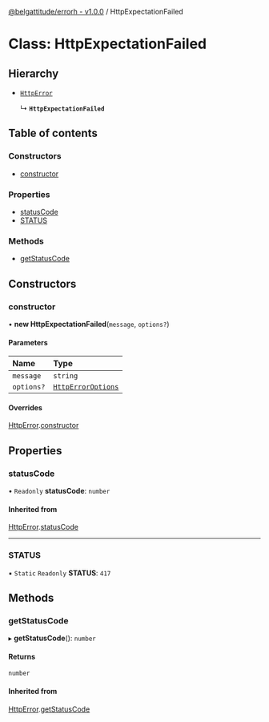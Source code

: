 [@belgattitude/errorh - v1.0.0](../README.md) / HttpExpectationFailed

# Class: HttpExpectationFailed

## Hierarchy

- [`HttpError`](HttpError.md)

  ↳ **`HttpExpectationFailed`**

## Table of contents

### Constructors

- [constructor](HttpExpectationFailed.md#constructor)

### Properties

- [statusCode](HttpExpectationFailed.md#statuscode)
- [STATUS](HttpExpectationFailed.md#status)

### Methods

- [getStatusCode](HttpExpectationFailed.md#getstatuscode)

## Constructors

### constructor

• **new HttpExpectationFailed**(`message`, `options?`)

#### Parameters

| Name       | Type                                                |
| :--------- | :-------------------------------------------------- |
| `message`  | `string`                                            |
| `options?` | [`HttpErrorOptions`](../README.md#httperroroptions) |

#### Overrides

[HttpError](HttpError.md).[constructor](HttpError.md#constructor)

## Properties

### statusCode

• `Readonly` **statusCode**: `number`

#### Inherited from

[HttpError](HttpError.md).[statusCode](HttpError.md#statuscode)

---

### STATUS

▪ `Static` `Readonly` **STATUS**: `417`

## Methods

### getStatusCode

▸ **getStatusCode**(): `number`

#### Returns

`number`

#### Inherited from

[HttpError](HttpError.md).[getStatusCode](HttpError.md#getstatuscode)
